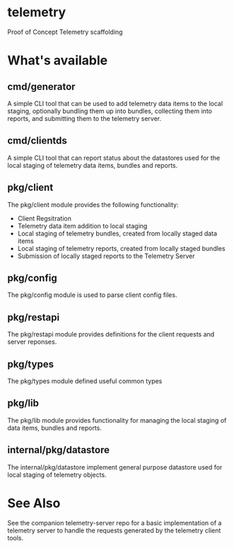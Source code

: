 # telemetry
Proof of Concept Telemetry scaffolding

# What's available

## cmd/generator
A simple CLI tool that can be used to add telemetry data items to the
local staging, optionally bundling them up into bundles, collecting them
into reports, and submitting them to the telemetry server.

## cmd/clientds
A simple CLI tool that can report status about the datastores used for
the local staging of telemetry data items, bundles and reports.

## pkg/client
The pkg/client module provides the following functionality:
* Client Regsitration
* Telemetry data item addition to local staging
* Local staging of telemetry bundles, created from locally staged data
  items
* Local staging of telemetry reports, created from locally staged bundles
* Submission of locally staged reports to the Telemetry Server

## pkg/config
The pkg/config module is used to parse client config files.

## pkg/restapi
The pkg/restapi module provides definitions for the client requests and
server reponses.

## pkg/types
The pkg/types module defined useful common types

## pkg/lib
The pkg/lib module provides functionality for managing the local staging
of data items, bundles and reports.

## internal/pkg/datastore
The internal/pkg/datastore implement general purpose datastore used for
local staging of telemetry objects.

# See Also
See the companion telemetry-server repo for a basic implementation of
a telemetry server to handle the requests generated by the telemetry
client tools.